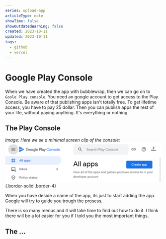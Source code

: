 ```yaml
---
series: upload-app
articleType: note
showTime: false
showOutdatedWarning: false
created: 2023-10-11
updated: 2023-10-11
tags:
  - github
  - vercel
---
```


# Google Play Console
When we have created the app with bubblewrap, then we can go on to `Goole Play console`. You need an google account to get access to the Play Console. Be aware of that publishing apps isn't totally free. To get lifetime access, you have to pay 25 dollar. Then you can publish apps the rest of your life, without paying anything. It's everything or nothing.

## The Play Console
_Image: Here we se a minimal screen clip of the console:_
![Screen clip of the top of the _Google Search Console_](./google-play-console.png "Screen clip of the top of the Google Search Console"){.border-solid .border-4}

When you have deside a name of the app, its just to start adding the app. Google will try to guide you trough the prosess.

There is so many menus and it will take time to find out how to do it. I think there will be a lot easier for you if I told you the most important things.

## The ...

<!-- 
Made by lovkyndig 2023.
-->